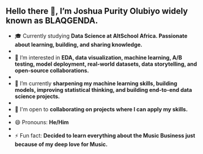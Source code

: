 ## Hello there 👋, I’m Joshua Purity Olubiyo widely known as BLAQGENDA.


- 🎓 Currently studying **Data Science at AltSchool Africa. Passionate about learning, building, and sharing knowledge.**
- 
- 👀 I’m interested in **EDA, data visualization, machine learning, A/B testing, model deployment, real-world datasets, data storytelling, and open-source collaborations.**
- 
- 🌱 I’m currently **sharpening my machine learning skills, building models, improving statistical thinking, and building end-to-end data science projects.**
- 
- 💞️ I'm open to **collaborating on projects where I can apply my skills.**
- 
- 😄 Pronouns: **He/Him**
- 
- ⚡ Fun fact: **Decided to learn everything about the Music Business just because of my deep love for Music.**


<!--
**callmeblaqgenda/callmeblaqgenda** is a ✨ _special_ ✨ repository because its `README.md` (this file) appears on your GitHub profile.

Here are some ideas to get you started:

- 🔭 I’m currently working on ...
- 🌱 I’m currently learning ...
- 👯 I’m looking to collaborate on ...
- 🤔 I’m looking for help with ...
- 💬 Ask me about ...
- 📫 How to reach me: ...
- 😄 Pronouns: ...
- ⚡ Fun fact: ...
-->
